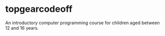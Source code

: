 topgearcodeoff
==============

An introductory computer programming course for children aged between 12 and 16 years.

